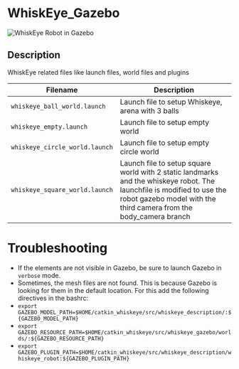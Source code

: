 # WhiskEye_Gazebo

![WhiskEye Robot in Gazebo](whiskeye_square_world.jpg)

## Description
WhiskEye related files like launch files, world files and plugins

| Filename 					   | Description |
|------------------------------|-------------------------------------------------|
|  `whiskeye_ball_world.launch`|Launch file to setup Whiskeye, arena with 3 balls|
|  `whiskeye_empty.launch`     |Launch file to setup empty world                 |
|  `whiskeye_circle_world.launch`     |Launch file to setup empty circle world                 |
|  `whiskeye_square_world.launch`     |Launch file to setup square world with 2 static landmarks and the whiskeye robot. The launchfile is modified to use the robot gazebo model with the third camera from the body_camera branch|

# Troubleshooting
- If the elements are not visible in Gazebo, be sure to launch Gazebo in `verbose` mode. 
- Sometimes, the mesh files are not found. This is because Gazebo is looking for them in the default location. For this add the following directives in the bashrc:
- `export GAZEBO_MODEL_PATH=$HOME/catkin_whiskeye/src/whiskeye_description/:${GAZEBO_MODEL_PATH}`
- `export GAZEBO_RESOURCE_PATH=$HOME/catkin_whiskeye/src/whiskeye_gazebo/worlds/:${GAZEBO_RESOURCE_PATH}`
- `export GAZEBO_PLUGIN_PATH=$HOME/catkin_whiskeye/src/whiskeye_description/whiskeye_robot:${GAZEBO_PLUGIN_PATH}`
